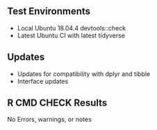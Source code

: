 ## Test Environments

* Local Ubuntu 18.04.4 devtools::check
* Latest Ubuntu CI with latest tidyverse

## Updates
* Updates for compatibility with dplyr and tibble
* Interface updates


## R CMD CHECK Results
No Errors, warnings, or notes
